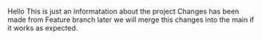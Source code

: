 Hello This is just an informatation about the project
Changes has been made from Feature branch later we will merge this changes into the main if it works as expected.